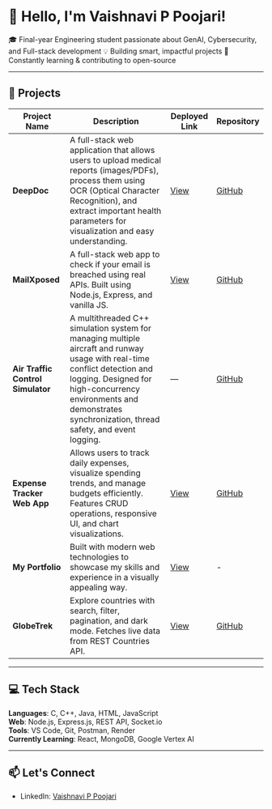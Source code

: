 # 👋 Hello, I'm Vaishnavi P Poojari!

🎓 Final-year Engineering student passionate about GenAI, Cybersecurity, and Full-stack development
💡 Building smart, impactful projects
🚀 Constantly learning & contributing to open-source

---

## 📁 Projects

| Project Name | Description | Deployed Link | Repository |
| ------------ | ----------- | ------------- | ---------- |
| **DeepDoc** | A full-stack web application that allows users to upload medical reports (images/PDFs), process them using OCR (Optical Character Recognition), and extract important health parameters for visualization and easy understanding. | [View](https://github.com/Vaishnaviiii-23/DeepDoc) | [GitHub](https://github.com/Vaishnaviiii-23/DeepDoc) |
| **MailXposed** | A full-stack web app to check if your email is breached using real APIs. Built using Node.js, Express, and vanilla JS. | [View](https://mailxposed.onrender.com) | [GitHub](https://github.com/Vaishnaviiii-23/MailXposed) |
| **Air Traffic Control Simulator** | A multithreaded C++ simulation system for managing multiple aircraft and runway usage with real-time conflict detection and logging. Designed for high-concurrency environments and demonstrates synchronization, thread safety, and event logging. | — | [GitHub](https://github.com/Vaishnaviiii-23/AirTrafficSimulator) |
| **Expense Tracker Web App** |  Allows users to track daily expenses, visualize spending trends, and manage budgets efficiently. Features CRUD operations, responsive UI, and chart visualizations. | [View](https://vaishnaviiii-23.github.io/Expense-Tracker/) | [GitHub](https://github.com/Vaishnaviiii-23/Expense-Tracker) |
| **My Portfolio** |  Built with modern web technologies to showcase my skills and experience in a visually appealing way. | [View](https://vaishnavi-poojari.vercel.app/) | - |
| **GlobeTrek** |  Explore countries with search, filter, pagination, and dark mode. Fetches live data from REST Countries API. | [View](https://vaishnaviiii-23.github.io/GlobeTrek) | [GitHub](https://github.com/Vaishnaviiii-23/GlobeTrek) |
---

## 💻 Tech Stack

**Languages**: C, C++, Java, HTML, JavaScript  
**Web**: Node.js, Express.js, REST API, Socket.io  
**Tools**: VS Code, Git, Postman, Render  
**Currently Learning**: React, MongoDB, Google Vertex AI  

---

## 📫 Let's Connect

- LinkedIn: [Vaishnavi P Poojari](https://www.linkedin.com/in/vaishnavi-p-poojari)
